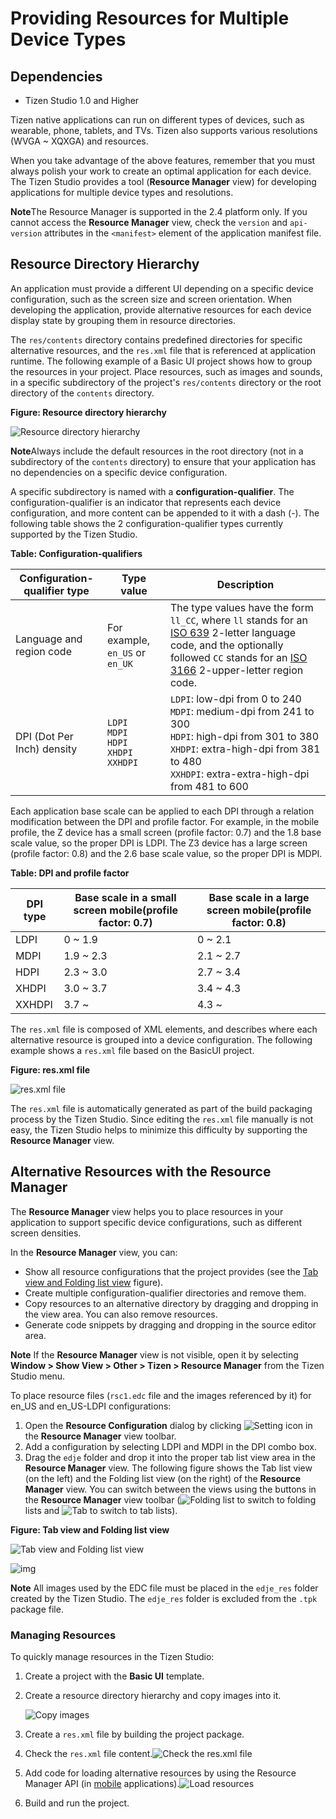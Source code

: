 # Providing Resources for Multiple Device Types
## Dependencies

- Tizen Studio 1.0 and Higher


Tizen native applications can run on different types of devices, such as wearable, phone, tablets, and TVs. Tizen also supports various resolutions (WVGA ~ XQXGA) and resources.

When you take advantage of the above features, remember that you must always polish your work to create an optimal application for each device. The Tizen Studio provides a tool (**Resource Manager** view) for developing applications for multiple device types and resolutions.

**Note**The Resource Manager is supported in the 2.4 platform only. If you cannot access the **Resource Manager** view, check the `version` and `api-version` attributes in the `<manifest>` element of the application manifest file.

## Resource Directory Hierarchy

An application must provide a different UI depending on a specific device configuration, such as the screen size and screen orientation. When developing the application, provide alternative resources for each device display state by grouping them in resource directories.

The `res/contents` directory contains predefined directories for specific alternative resources, and the `res.xml` file that is referenced at application runtime. The following example of a Basic UI project shows how to group the resources in your project. Place resources, such as images and sounds, in a specific subdirectory of the project's `res/contents` directory or the root directory of the `contents` directory.

**Figure: Resource directory hierarchy**

![Resource directory hierarchy](./media/resource_manager_directory_hierarchy.png)

**Note**Always include the default resources in the root directory (not in a subdirectory of the `contents` directory) to ensure that your application has no dependencies on a specific device configuration.

A specific subdirectory is named with a **configuration-qualifier**. The configuration-qualifier is an indicator that represents each device configuration, and more content can be appended to it with a dash (-). The following table shows the 2 configuration-qualifier types currently supported by the Tizen Studio.

**Table: Configuration-qualifiers**

| Configuration-qualifier type | Type value                        | Description                              |
| ---------------------------- | --------------------------------- | ---------------------------------------- |
| Language and region code     | For example, `en_US` or `en_UK`   | The type values have the form `ll_CC`, where `ll` stands for an [ISO 639](https://www.gnu.org/software/gettext/manual/html_node/Usual-Language-Codes.html) 2-letter language code, and the optionally followed `CC` stands for an [ISO 3166](https://www.gnu.org/software/gettext/manual/html_node/Country-Codes.html#Country-Codes) 2-upper-letter region code. |
| DPI (Dot Per Inch) density   |`LDPI`<br/>`MDPI`<br/>`HDPI`<br/>`XHDPI`<br/>`XXHDPI` | `LDPI`: low-dpi from 0 to 240<br/>`MDPI`: medium-dpi from 241 to 300<br/>`HDPI`: high-dpi from 301 to 380<br/>`XHDPI`: extra-high-dpi from 381 to 480<br/>`XXHDPI`: extra-extra-high-dpi from 481 to 600 |

Each application base scale can be applied to each DPI through a relation modification between the DPI and profile factor. For example, in the mobile profile, the Z device has a small screen (profile factor: 0.7) and the 1.8 base scale value, so the proper DPI is LDPI. The Z3 device has a large screen (profile factor: 0.8) and the 2.6 base scale value, so the proper DPI is MDPI.

**Table: DPI and profile factor**

| DPI type | Base scale in a small screen mobile(profile factor: 0.7) | Base scale in a large screen mobile(profile factor: 0.8) |
| -------- | ---------------------------------------- | ---------------------------------------- |
| LDPI     | 0 ~ 1.9                                  | 0 ~ 2.1                                  |
| MDPI     | 1.9 ~ 2.3                                | 2.1 ~ 2.7                                |
| HDPI     | 2.3 ~ 3.0                                | 2.7 ~ 3.4                                |
| XHDPI    | 3.0 ~ 3.7                                | 3.4 ~ 4.3                                |
| XXHDPI   | 3.7 ~                                    | 4.3 ~                                    |

The `res.xml` file is composed of XML elements, and describes where each alternative resource is grouped into a device configuration. The following example shows a `res.xml` file based on the BasicUI project.

**Figure: res.xml file**

![res.xml file](./media/resource_manager_res_xml.png)

The `res.xml` file is automatically generated as part of the build packaging process by the Tizen Studio. Since editing the `res.xml` file manually is not easy, the Tizen Studio helps to minimize this difficulty by supporting the **Resource Manager** view.

## Alternative Resources with the Resource Manager

The **Resource Manager** view helps you to place resources in your application to support specific device configurations, such as different screen densities.

In the **Resource Manager** view, you can:

- Show all resource configurations that the project provides (see the [Tab view and Folding list view](#tablist) figure).
- Create multiple configuration-qualifier directories and remove them.
- Copy resources to an alternative directory by dragging and dropping in the view area. You can also remove resources.
- Generate code snippets by dragging and dropping in the source editor area.

**Note**
If the **Resource Manager** view is not visible, open it by selecting **Window > Show View > Other > Tizen > Resource Manager** from the Tizen Studio menu.

To place resource files (`rsc1.edc` file and the images referenced by it) for en_US and en_US-LDPI configurations:

1. Open the **Resource Configuration** dialog by clicking ![Setting icon](./media/resource_manager_cogwheel_icon.png) in the **Resource Manager** view toolbar.
2. Add a configuration by selecting LDPI and MDPI in the DPI combo box.
3. Drag the `edje` folder and drop it into the proper tab list view area in the **Resource Manager** view. The following figure shows the Tab list view (on the left) and the Folding list view (on the right) of the **Resource Manager** view. You can switch between the views using the buttons in the **Resource Manager** view toolbar (![Folding list](./media/resource_manager_folding_lists_view_icon.png) to switch to folding lists and ![Tab](./media/resource_manager_tab_lists_view_icon.png) to switch to tab lists).

**Figure: Tab view and Folding list view**

![Tab view and Folding list view](./media/resource_manager_configurations.png)

![img](./media/resource_manager_edge_res_folder.png)

**Note**
All images used by the EDC file must be placed in the `edje_res` folder created by the Tizen Studio. The `edje_res` folder is excluded from the `.tpk` package file.

### Managing Resources

To quickly manage resources in the Tizen Studio:

1. Create a project with the **Basic UI** template.

2. Create a resource directory hierarchy and copy images into it.

   ![Copy images](./media/resource_manager_copy_images.png)

3. Create a `res.xml` file by building the project package.

4. Check the `res.xml` file content.![Check the res.xml file](./media/resource_manager_check_res_xml.png)

5. Add code for loading alternative resources by using the Resource Manager API (in [mobile](../../../org.tizen.native.mobile.apireference/group__CAPI__RESOURCE__MANAGER__MODULE.html) applications).![Load resources](./media/resource_manager_add_code.png)

6. Build and run the project.